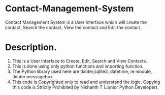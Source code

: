 # Contact-Management-System

Contact Management System is a User Interface which will create the contact, Search the contact, View the contact and Edit the contact. 

# Description. 

1. This is a User Interface to Create, Edit, Search and View Contacts. 
2. This is done using only python functions and importing function.
3. The Python library used here are tkinter,sqlite3, datetime, re module, tkinter messagebox.
4. This code is Copyrighted only to read and understand the logic. 
   Copying this code is Strictly Prohibited by Nishanth T (Junior Python Developer).

